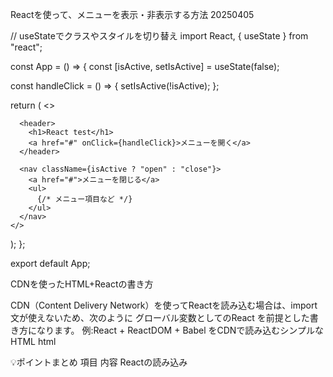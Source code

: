 Reactを使って、メニューを表示・非表示する方法 20250405


// useStateでクラスやスタイルを切り替え
import React, { useState } from "react";

const App = () => {
  const [isActive, setIsActive] = useState(false);

  const handleClick = () => {
    setIsActive(!isActive);
  };

  return (
    <>
      <div className="mask"></div>

      <header>
        <h1>React test</h1>
        <a href="#" onClick={handleClick}>メニューを開く</a>
      </header>

      <nav className={isActive ? "open" : "close"}>
        <a href="#">メニューを閉じる</a>
        <ul>
          {/* メニュー項目など */}
        </ul>
      </nav>
    </>
  );
};

export default App;



CDNを使ったHTML+Reactの書き方

CDN（Content Delivery Network）を使ってReactを読み込む場合は、import 文が使えないため、次のように グローバル変数としてのReact を前提とした書き方になります。
例:React + ReactDOM + Babel をCDNで読み込むシンプルなHTML
html
<!DOCTYPE html>
<html lang="ja">
<head>
  <meta charset="UTF-8" />
  <title>React メニュー切り替え</title>
  <style>
    .mask {
      display: none;
    }
    .mask.is-active {
      display: block;
      position: fixed;
      background: rgba(0, 0, 0, 0.5);
      top: 0; left: 0; right: 0; bottom: 0;
    }
    nav.close {
      display: none;
    }
    nav.open {
      display: block;
    }
  </style>
</head>
<body>
  <div id="root"></div>

  <!-- React, ReactDOM, Babel CDN -->
  <script src="https://unpkg.com/react@18/umd/react.development.js"></script>
  <script src="https://unpkg.com/react-dom@18/umd/react-dom.development.js"></script>
  <script src="https://unpkg.com/@babel/standalone/babel.min.js"></script>

  <!-- Reactコード本体 -->
  <script type="text/babel">
    const App = () => {
      const [isActive, setIsActive] = React.useState(false);

      const handleClick = () => {
        setIsActive(!isActive);
      };

      return (
        <>
          <div className={`mask ${isActive ? 'is-active' : ''}`}></div>

          <header>
            <h1>React test</h1>
            <button onClick={handleClick}>メニューを開く</button>
          </header>

          <nav className={isActive ? 'open' : 'close'}>
            <a className="close" href="#" onClick={(e) => { e.preventDefault(); handleClick(); }}>
              メニューを閉じる
            </a>
            <ul>
              <li>メニュー1</li>
              <li>メニュー2</li>
              <li>メニュー3</li>
            </ul>
          </nav>
        </>
      );
    };

    ReactDOM.createRoot(document.getElementById('root')).render(<App />);
  </script>
</body>
</html>
💡ポイントまとめ
    項目	            内容
Reactの読み込み	    <script> タグでCDNから読み込む
JSXの使用	        type="text/babel" にする必要あり
import文	        使えない（グローバルの React, ReactDOM を使う）
スタイル	        <style> タグでHTMLに直接書いてOK
イベント処理	    <button> や <a onClick={...}> を使用


Reactを使って、メニューを表示・非表示する方法
https://www.youtube.com/watch?v=B8SYcpgqro8&t=8s


想定される追加機能
外クリックで閉じる	実用性が高い
アニメーション	見た目が自然に
ハンバーガーメニュー化	モバイル対応
動的レンダリング	実務でよく使う
グローバル状態管理	複数メニュー対応など



外側クリックでメニューを閉じる
ESCキーで閉じる機能
setTimeout を使ってアニメーション付きで閉じる
フェードイン/アウト（CSS Transition）

必要な技術と目的
技術	                                役割
useRef	                            メニュー要素への参照を取得
useEffect	                        コンポーネントマウント時にイベントを登録／クリーンアップ
document.addEventListener("click")	外側のクリック検知

ポイント
ref.current.contains(e.target) は、「クリックされた要素がメニューの中かどうか」を判定。
useEffect の中でイベント登録→クリーンアップするのがポイント。
button や a のクリックでトグル表示も可能。

import React, { useState, useRef, useEffect } from "react";
import "./App.css"; // CSSは別ファイルで定義（下に書きます）

const App = () => {
  const [isActive, setIsActive] = useState(false); // 表示フラグ
  const [isClosing, setIsClosing] = useState(false); // 閉じる途中フラグ
  const menuRef = useRef(null);

  const openMenu = () => {
    setIsActive(true);
    setIsClosing(false);
  };

  const closeMenu = () => {
    setIsClosing(true); // アニメーション開始
    setTimeout(() => {
      setIsActive(false); // 実際に閉じる
      setIsClosing(false);
    }, 300); // CSSのtransition時間と合わせる
  };

  const toggleMenu = () => {
    if (isActive) {
      closeMenu();
    } else {
      openMenu();
    }
  };

  // 外側クリック検知
  useEffect(() => {
    const handleOutsideClick = (e) => {
      if (isActive && menuRef.current && !menuRef.current.contains(e.target)) {
        closeMenu();
      }
    };
    document.addEventListener("click", handleOutsideClick);
    return () => document.removeEventListener("click", handleOutsideClick);
  }, [isActive]);

  // ESCキー検知
  useEffect(() => {
    const handleEsc = (e) => {
      if (e.key === "Escape" && isActive) {
        closeMenu();
      }
    };
    document.addEventListener("keydown", handleEsc);
    return () => document.removeEventListener("keydown", handleEsc);
  }, [isActive]);

  return (
    <>
      <header>
        <h1>React Menu Demo</h1>
        <button onClick={toggleMenu}>メニューを{isActive ? "閉じる" : "開く"}</button>
      </header>

      <div className={`mask ${isActive ? "is-active" : ""}`}></div>

      <nav
        ref={menuRef}
        className={`menu ${isActive ? "open" : ""} ${isClosing ? "closing" : ""}`}
      >
        <a href="#" onClick={(e) => { e.preventDefault(); closeMenu(); }}>
          × 閉じる
        </a>
        <ul>
          <li>メニュー1</li>
          <li>メニュー2</li>
          <li>メニュー3</li>
        </ul>
      </nav>
    </>
  );
};

export default App;



CSS（App.cssに保存）
.mask {
  display: none;
}

.mask.is-active {
  display: block;
  position: fixed;
  background: rgba(0, 0, 0, 0.4);
  top: 0;
  left: 0;
  right: 0;
  bottom: 0;
  z-index: 5;
}

/* メニューの基本スタイル */
.menu {
  opacity: 0;
  transform: translateY(-20px);
  transition: all 0.3s ease;
  pointer-events: none;
  position: absolute;
  top: 60px;
  left: 20px;
  background: #fff;
  padding: 20px;
  border-radius: 10px;
  z-index: 10;
  box-shadow: 0 2px 10px rgba(0,0,0,0.2);
}

.menu.open {
  opacity: 1;
  transform: translateY(0);
  pointer-events: auto;
}

.menu.closing {
  opacity: 0;
  transform: translateY(-20px);
}

メニュー外クリック → 自動で閉じる
ESCキー → メニュー閉じる
メニューが開閉時に「ふわっ」とアニメーション
